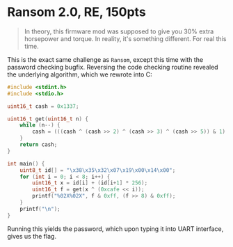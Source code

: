 # Ransom 2.0, RE, 150pts

> In theory, this firmware mod was supposed to give you 30% extra horsepower and torque. In reality, it's something different. For real this time.

This is the exact same challenge as `Ransom`, except this time
with the password checking bugfix. Reversing the code checking
routine revealed the underlying algorithm, which we rewrote
into C:

```c
#include <stdint.h>
#include <stdio.h>

uint16_t cash = 0x1337;

uint16_t get(uint16_t n) {
	while (n--) {
		cash = (((cash ^ (cash >> 2) ^ (cash >> 3) ^ (cash >> 5)) & 1) << 15) | (cash >> 1);
	}
	return cash;
}

int main() {
	uint8_t id[] = "\x38\x35\x32\x07\x19\x00\x14\x00";
	for (int i = 0; i < 8; i++) {
		uint16_t x = id[i] + (id[i+1] * 256);
		uint16_t f = get(x ^ (0xcafe << i));
		printf("%02X%02X", f & 0xff, (f >> 8) & 0xff);
	}
	printf("\n");
}
```

Running this yields the password, which upon typing it into UART
interface, gives us the flag.
